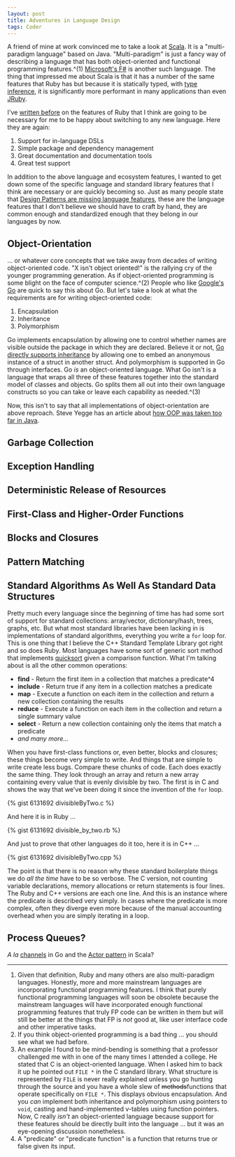 ```yaml
---
layout: post
title: Adventures in Language Design
tags: Coder
---
```


A friend of mine at work convinced me to take a look at [Scala][scala]. It is a "multi-paradigm language" based on Java. "Multi-paradigm" is just a fancy way of describing a language that has both object-oriented and functional programming features.^(1) [Microsoft's F#][f-sharp] is another such language. The thing that impressed me about Scala is that it has a number of the same features that Ruby has but because it is statically typed, with [type inference][type-inference], it is significantly more performant in many applications than even [JRuby][jruby].

I've [written before][why-ruby-is-awesome] on the features of Ruby that I think are going to be necessary for me to be happy about switching to any new language. Here they are again:

1. Support for in-language DSLs
1. Simple package and dependency management
1. Great documentation and documentation tools
1. Great test support

In addition to the above language and ecosystem features, I wanted to get down some of the specific language and standard library features that I think are necessary or are quickly becoming so. Just as many people state that [Design Patterns are missing language features][patterns], these are the language features that I don't believe we should have to craft by hand, they are common enough and standardized enough that they belong in our languages by now.

## Object-Orientation

... or whatever core concepts that we take away from decades of writing object-oriented code. "X isn't object oriented!" is the rallying cry of the younger programming generation. As if object-oriented programming is some blight on the face of computer science.^(2) People who like [Google's Go][golang] are quick to say this about Go. But let's take a look at what the requirements are for writing object-oriented code:

1. Encapsulation
1. Inheritance
1. Polymorphism

Go implements encapsulation by allowing one to control whether names are visible outside the package in which they are declared. Believe it or not, [Go directly supports inheritance][inheritance-in-go] by allowing one to embed an anonymous instance of a struct in another struct. And polymorphism is supported in Go through interfaces. Go *is* an object-oriented language. What Go isn't is a language that wraps all three of these features together into the standard model of classes and objects. Go splits them all out into their own language constructs so you can take or leave each capability as needed.^(3)

Now, this isn't to say that all implementations of object-orientation are above reproach. Steve Yegge has an article about [how OOP was taken too far in Java][yegge-java].

## Garbage Collection

## Exception Handling

## Deterministic Release of Resources

## First-Class and Higher-Order Functions

## Blocks and Closures

## Pattern Matching

## Standard Algorithms As Well As Standard Data Structures

Pretty much every language since the beginning of time has had some sort of support for standard collections: array/vector, dictionary/hash, trees, graphs, etc. But what most standard libraries have been lacking in is implementations of standard algorithms, everything you write a `for` loop for. This is one thing that I believe the C++ Standard Template Library got right and so does Ruby. Most languages have some sort of generic sort method that implements [quicksort][quicksort] given a comparison function. What I'm talking about is all the other common operations:

* **find** - Return the first item in a collection that matches a predicate^4
* **include** - Return true if any item in a collection matches a predicate
* **map** - Execute a function on each item in the collection and return a new collection containing the results
* **reduce** - Execute a function on each item in the collection and return a single summary value
* **select** - Return a new collection containing only the items that match a predicate
* *and many more...*

When you have first-class functions or, even better, blocks and closures; these things become very simple to write. And things that are simple to write create less bugs. Compare these chunks of code. Each does exactly the same thing. They look through an array and return a new array containing every value that is evenly divisible by two. The first is in C and shows the way that we've been doing it since the invention of the `for` loop.

{% gist 6131692 divisibleByTwo.c %}

And here it is in Ruby ...

{% gist 6131692 divisible_by_two.rb %}

And just to prove that other languages do it too, here it is in C++ ...

{% gist 6131692 divisibleByTwo.cpp %}

The point is that there is no reason why these standard boilerplate things we do *all the time* have to be so verbose. The C version, not counting variable declarations, memory allocations or return statements is four lines. The Ruby and C++ versions are each one line. And this is an instance where the predicate is described very simply. In cases where the predicate is more complex, often they diverge even more because of the manual accounting overhead when you are simply iterating in a loop.

## Process Queues?

*A la* [channels][channels] in Go and the [Actor pattern][actor-pattern] in Scala?

-----

1. Given that definition, Ruby and many others are also multi-paradigm languages. Honestly, more and more mainstream languages are incorporating functional programming features. I think that purely functional programming languages will soon be obsolete because the mainstream languages will have incorporated enough functional programming features that truly FP code can be written in them but will still be better at the things that FP is *not* good at, like user interface code and other imperative tasks.
1. If you think object-oriented programming is a bad thing ... you should see what we had before.
1. An example I found to be mind-bending is something that a professor challenged me with in one of the many times I attended a college. He stated that C is an object-oriented language. When I asked him to back it up he pointed out `FILE *` in the C standard library. What structure is represented by `FILE` is never really explained unless you go hunting through the source and you have a whole slew of <strike>methods</strike>functions that operate specifically on `FILE *`. This displays obvious encapsulation. And you *can* implement both inheritance and polymorphism using pointers to `void`, casting and hand-implemented v-tables using function pointers. Now, C really *isn't* an object-oriented language because support for these features should be directly built into the language ... but it was an eye-opening discussion nonetheless.
1. A "predicate" or "predicate function" is a function that returns true or false given its input.

[actor-pattern]: http://www.scala-lang.org/old/node/242
[channels]: http://golang.org/doc/effective_go.html#channels
[f-sharp]: http://research.microsoft.com/en-us/projects/fsharp/
[golang]: http://www.golang.org
[inheritance-in-go]: http://code.rkevin.com/2010/10/how-to-use-inheritance-in-google-go/
[jruby]: http://www.jruby.org
[patterns]: http://www.codinghorror.com/blog/2007/07/rethinking-design-patterns.html
[quicksort]: http://en.wikipedia.org/wiki/Quicksort
[scala]: http://www.scala-lang.org
[type-inference]: https://en.wikipedia.org/wiki/Type_inference
[why-ruby-is-awesome]: /2013/05/05/thoughts-on-why-ruby-is-awesome.html
[yegge-java]: http://steve-yegge.blogspot.com/2006/03/execution-in-kingdom-of-nouns.html
